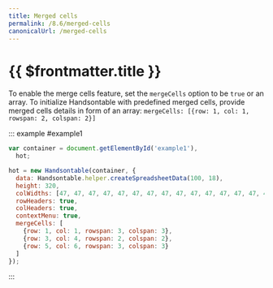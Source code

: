 ```yaml
---
title: Merged cells
permalink: /8.6/merged-cells
canonicalUrl: /merged-cells
---
```


# {{ $frontmatter.title }}

To enable the merge cells feature, set the `mergeCells` option to be `true` or an array. To initialize Handsontable with predefined merged cells, provide merged cells details in form of an array: `mergeCells: [{row: 1, col: 1, rowspan: 2, colspan: 2}]`

::: example #example1
```js
var container = document.getElementById('example1'),
  hot;

hot = new Handsontable(container, {
  data: Handsontable.helper.createSpreadsheetData(100, 18),
  height: 320,
  colWidths: [47, 47, 47, 47, 47, 47, 47, 47, 47, 47, 47, 47, 47, 47, 47, 47],
  rowHeaders: true,
  colHeaders: true,
  contextMenu: true,
  mergeCells: [
    {row: 1, col: 1, rowspan: 3, colspan: 3},
    {row: 3, col: 4, rowspan: 2, colspan: 2},
    {row: 5, col: 6, rowspan: 3, colspan: 3}
  ]
});
```
:::
